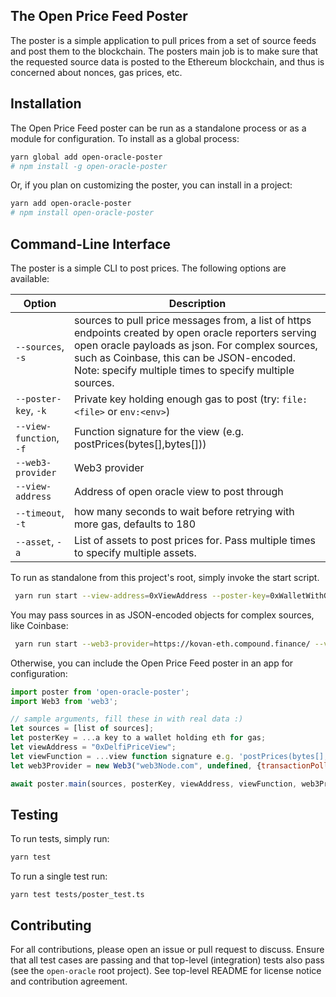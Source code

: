 
## The Open Price Feed Poster

The poster is a simple application to pull prices from a set of source feeds and post them to the blockchain. The posters main job is to make sure that the requested source data is posted to the Ethereum blockchain, and thus is concerned about nonces, gas prices, etc.

## Installation

The Open Price Feed poster can be run as a standalone process or as a module for configuration. To install as a global process:

```sh
yarn global add open-oracle-poster
# npm install -g open-oracle-poster
```

Or, if you plan on customizing the poster, you can install in a project:

```sh
yarn add open-oracle-poster
# npm install open-oracle-poster
```

## Command-Line Interface

The poster is a simple CLI to post prices. The following options are available:

| Option | Description |
| ------ | ----------- |
| `--sources`, `-s` | sources to pull price messages from, a list of https endpoints created by open oracle reporters serving open oracle payloads as json. For complex sources, such as Coinbase, this can be JSON-encoded. Note: specify multiple times to specify multiple sources. |
| `--poster-key`, `-k` | Private key holding enough gas to post (try: `file:<file>` or `env:<env>`) |
| `--view-function`, `-f` | Function signature for the view (e.g. postPrices(bytes[],bytes[])) |
| `--web3-provider` | Web3 provider |
| `--view-address` | Address of open oracle view to post through |
| `--timeout`, `-t` | how many seconds to wait before retrying with more gas, defaults to 180 |
| `--asset`, `-a` | List of assets to post prices for. Pass multiple times to specify multiple assets. |

To run as standalone from this project's root, simply invoke the start script.

```sh
 yarn run start --view-address=0xViewAddress --poster-key=0xWalletWithGas --sources=http://localhost:3000/prices.json
```

You may pass sources in as JSON-encoded objects for complex sources, like Coinbase:

```sh
 yarn run start --web3-provider=https://kovan-eth.compound.finance/ --view-address=0x5265ed1e3055de9B77f007CEaBFC277F2539710A --poster-key="$(cat ~/.ethereum/kovan)" --sources="{\"source\": \"coinbase\", \"endpoint\": \"https://api.pro.coinbase.com/oracle\", \"api_key_id\": \"$COINBASE_API_KEY\", \"api_secret\": \"$COINBASE_API_SECRET\", \"api_passphrase\": \"$COINBASE_API_PASSPHRASE\"}"
```

Otherwise, you can include the Open Price Feed poster in an app for configuration:

```js
import poster from 'open-oracle-poster';
import Web3 from 'web3';

// sample arguments, fill these in with real data :)
let sources = [list of sources];
let posterKey = ...a key to a wallet holding eth for gas;
let viewAddress = "0xDelfiPriceView";
let viewFunction = ...view function signature e.g. 'postPrices(bytes[],bytes[],string[])';
let web3Provider = new Web3("web3Node.com", undefined, {transactionPollingTimeout: 180});

await poster.main(sources, posterKey, viewAddress, viewFunction, web3Provider);
```

## Testing

To run tests, simply run:

```bash
yarn test
```

To run a single test run:

```
yarn test tests/poster_test.ts
```

## Contributing

For all contributions, please open an issue or pull request to discuss. Ensure that all test cases are passing and that top-level (integration) tests also pass (see the `open-oracle` root project). See top-level README for license notice and contribution agreement.
